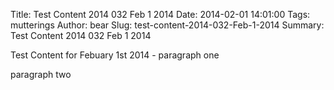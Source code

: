 Title:   Test Content 2014 032 Feb 1 2014
Date:    2014-02-01 14:01:00
Tags:    mutterings
Author:  bear
Slug:    test-content-2014-032-Feb-1-2014
Summary: Test Content 2014 032 Feb 1 2014

Test Content for Febuary 1st 2014 - paragraph one

paragraph two
